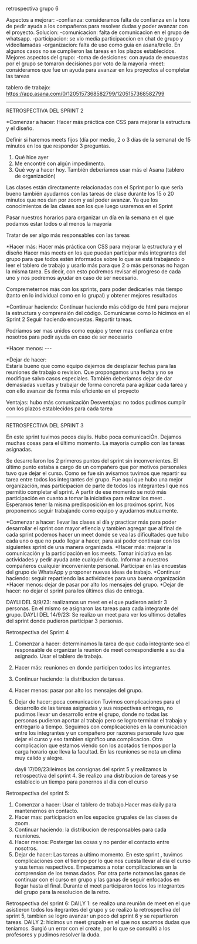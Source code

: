 retrospectiva grupo 6

Aspectos a mejorar:
-confianza: consideramos falta de confianza en la hora de pedir ayuda a los compañeros para resolver dudas y poder avanzar con el proyecto. Solucion: 
-comunicacion: falta de comunicacion en el grupo de whatsapp.
-participacion: se vio media participaccion en chat de grupo y videollamadas
-organizacion: falta de uso como guia en asana/trello. En algunos casos no se cumplieron las tareas en los plazos establecidos.
Mejores aspectos del grupo:
-toma de desiciones: con ayuda de encuestas por el grupo se tomaron decisiones por voto de la mayoria
-meet: consideramos que fue un ayuda para avanzar en los proyectos al completar las tareas

tablero de trabajo: https://app.asana.com/0/1205157368582799/1205157368582799

----------------------------------------------------------------------------------------
RETROSPECTIVA DEL SPRINT 2

*Comenzar a hacer:
Hacer más práctica con CSS para mejorar la estructura y el diseño.
 
Definir si haremos meets fijos (día por medio, 2 o 3 días de la semana) de 15 minutos en los que responder 3 preguntas. 
1. Qué hice ayer
2. Me encontré con algún impedimento.
3. Qué voy a hacer hoy.
También deberíamos usar más el Asana (tablero de organización)

Las clases están directamente relacionadas con el Sprint por lo que sería bueno también ayudarnos con las tareas de clase durante los 15 o 20 minutos que nos dan por zoom y así poder avanzar.
Ya que los conocimientos de las clases son los que luego usaremos en el Sprint 

Pasar nuestros horarios para organizar un día en la semana en el que podamos estar todos o al menos la mayoría

Tratar de ser algo más responsables con las tareas

*Hacer más: 
Hacer más práctica con CSS para mejorar la estructura y el diseño
Hacer más meets en los que puedan participar más integrantes del grupo para que todos estén informados sobre lo que se está trabajando o leer el tablero de trabajo y usarlo más para que 2 o más personas no hagan la misma tarea. Es decir, con esto podremos revisar el progreso de cada uno y nos podremos ayudar en caso de ser necesario.

Compremeternos más con los sprints, para poder dedicarles más tiempo (tanto en lo individual como en lo grupal) y obtener mejores resultados

*Continuar haciendo: 
Continuar haciendo más código de html para mejorar la estructura y comprensión del código.
Comunicarse como lo hicimos en el Sprint 2
Seguir haciendo encuestas. Repartir tareas. 

Podríamos ser mas unidos como equipo y tener mas confianza entre nosotros para pedir ayuda en caso de ser necesario

*Hacer menos:  ---


*Dejar de hacer:  
Estaria bueno que como equipo dejemos de desplazar fechas para las reuniones de trabajo o revision. Que propongamos una fecha y no se modifique salvo casos especiales.
También deberíamos dejar de dar demasiadas vueltas y trabajar de forma concreta para agilizar cada tarea y con ello avanzar de forma más eficiente en el proyecto

Ventajas: hubo más comunicación
Desventajas: no todos pudimos cumplir con los plazos establecidos para cada tarea

----------------------------------------------------------------------------------------
RETROSPECTIVA DEL SPRINT 3

En este sprint tuvimos pocos daylis. Hubo poca comunicaciÓn. Dejamos muchas cosas para el último momento. 
La mayoria cumplio con las tareas asignadas. 

Se desarrollaron los 2 primeros puntos del sprint sin inconvenientes. 
El último punto estaba a cargo de un compañero que por motivos personales tuvo que dejar el curso. Como se fue sin avisarnos tuvimos que repartir su tarea entre todos los integrantes del grupo.
Fue aquí que hubo una mejor organización, mas participacion de parte de todos los integrantes l que nos permitio  completar el sprint. A partir de ese momento se notó más participación en cuanto a tomar la iniciativa para relizar los meet . Esperamos tener la misma predisposición en los proximos sprint.
Nos proponemos seguir trabajando como equipo y ayudarnos mutuamente.

*Comenzar a hacer: llevar las clases al día y practicar más para poder desarrollar el sprint con mayor efiencia y tambien agregar que al final de cada sprint podemos hacer un meet donde se vea las dificultades que tubo cada uno o que no pudo llegar a hacer, para asi poder continuar con los siguientes sprint de una manera organizada.
*Hacer más: mejorar la comunicación y la participación en los meets. Tomar iniciativa en las actividades y pedir ayuda ante cualquier duda. Informar a nuestros compañeros cualquier inconveniente personal.
Participar en las encuestas del grupo de WhatsApp y proponer nuevas ideas de trabajo.
*Continuar haciendo: seguir repartiendo las actividades para una buena organización 
*Hacer menos: dejar de pasar por alto los mensajes del grupo.
*Dejar de hacer: no dejar el sprint para los últimos días de entrega.

DAYLI DEL 9/9/23: realizamos un meet en el que pudieron asistir 3 personas. En el mismo se asignaron las tareas para cada integrante del grupo.
DAYLI DEL 14/9/23: Se realizo un meet para ver los ultimos detalles del sprint donde pudieron participar 3 personas.

Retrospectiva del Sprint 4

1. Comenzar a hacer: determinamos la tarea de que cada integrante sea el responsable de organizar la reunion de meet correspondiente a su dia asignado. Usar el tablero de trabajo.
2. Hacer más: reuniones en donde participen todos los integrantes.
3. Continuar haciendo: la distribucion de tareas.
4. Hacer menos: pasar por alto los mensajes del grupo.
5. Dejar de hacer: poca comunicacion
   Tuvimos complicaciones para el desarrollo de las tareas asignadas y sus respectivas entregas, no pudimos llevar un desarrollo entre el grupo, donde no todas las personas pudieron aportar al trabajo pero se logro terminar el trabajo y entregarlo a tiempo. Seguimos con complicaciones en la comunicacion entre los integrantes y un compañero por razones personale tuvo que dejar el curso y eso tambien significo una complicacion. Otra complicacion que estamos viendo son los acotados tiempos por la carga horario que lleva la facultad. En las reuniones se nota un clima muy calido y alegre.

   dayli 17/09/23:leimos las consignas del sprint 5 y realizamos la retrospectiva del sprint 4. Se realizo una distribucion de tareas y se establecio un tiempo para ponernos al dia con el curso

Retrospectiva del sprint 5:
1. Comenzar a hacer: Usar el tablero de trabajo.Hacer mas daily para mantenernos en contacto.
2. Hacer mas: participacion en los espacios grupales de las clases de zoom.
3. Continuar haciendo: la distribucion de responsables para cada reuniones.
4. Hacer menos: Postergar las cosas y no perder el contacto entre nosotros.
5. Dejar de hacer: Las tareas a ultimo momento.
        En este sprint , tuvimos complicaciones con el tiempo por lo que nos cuesta llevar al dia el curso y sus temas respectivos. Empezamos a notar complicaciones en la comprension de los temas dados. Por otra parte notamos las ganas de continuar con el curso en grupo y las ganas de seguir enfocados en llegar hasta el final.
   Durante el meet participaron todos los integrantes del grupo para la resolucion de la retro. 

  Retrospectiva del sprint 6:
  DAILY 1: se realizo una reuniòn de meet en el que asistieron todos los itegrantes del grupo y se realizo la retrospectiva del  sprint 5, tambien se logro avanzar un poco del sprint 6 y se repartieron tareas.
  DAILY 2: hicimos un meet grupaln en el que nos sacamos dudas que teníamos. Surgió un error con el create, por lo que se consultó a los profesores y pudimos resolver la duda.
  
